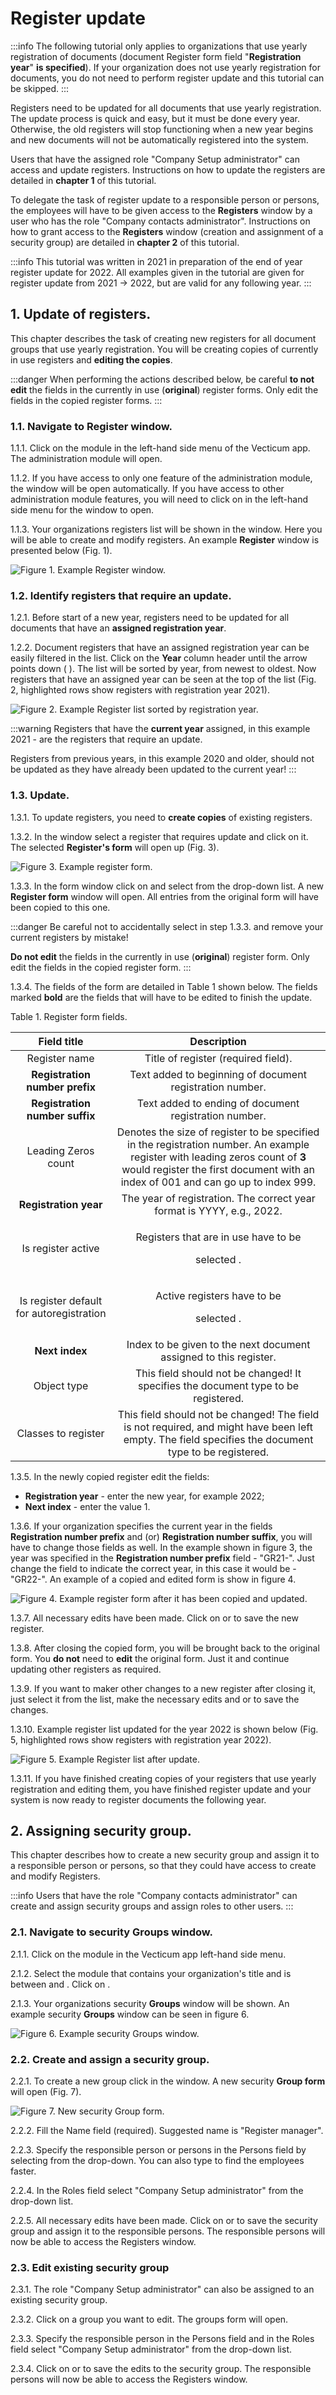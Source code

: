 # Register update

:::info
The following tutorial only applies to organizations that use yearly registration of documents (document Register form field "**Registration year**" **is specified**). If your organization does not use yearly registration for documents, you do not need to perform register update and this tutorial can be skipped.
:::

Registers need to be updated for all documents that use yearly registration. The update process is quick and easy, but it must be done every year. Otherwise, the old registers will stop functioning when a new year begins and new documents will not be automatically registered into the system.

Users that have the assigned role "Company Setup administrator" can access and update registers. Instructions on how to update the registers are detailed in **chapter 1** of this tutorial.

To delegate the task of register update to a responsible person or persons, the employees will have to be given access to the **Registers** window by a user who has the role "Company contacts administrator". Instructions on how to grant access to the **Registers** window (creation and assignment of a security group) are detailed in **chapter 2** of this tutorial.

:::info
This tutorial was written in 2021 in preparation of the end of year register update for 2022. All examples given in the tutorial are given for register update from 2021 -> 2022, but are valid for any following year.
:::

## 1. Update of registers.

This chapter describes the task of creating new registers for all document groups that use yearly registration. You will be creating copies of currently in use registers and **editing the copies**.

:::danger
When performing the actions described below, be careful **to not edit** the fields in the currently in use (**original**) register forms. Only edit the fields in the copied register forms.
:::

### 1.1. Navigate to Register window.

1.1.1. Click on the [](<assets/Administation_module_icon.png>)  module in the left-hand side menu of the Vecticum app. The administration module will open.

1.1.2. If you have access to only one feature of the administration module, the [](<assets/Registers_in-window_icon.png>)  window will be open automatically. If you have access to other administration module features, you will need to click on [](<assets/Registers_window_(admin_view)_icon.png>)  in the left-hand side menu for the [](<assets/Registers_in-window_icon.png>)  window to open.

1.1.3. Your organizations registers list will be shown in the window. Here you will be able to create and modify registers. An example **Register** window is presented below (Fig. 1).

![Figure 1. Example Register window.](</assets/Example_Register_window.png>)

### 1.2. Identify registers that require an update.

1.2.1. Before start of a new year, registers need to be updated for all documents that have an **assigned registration year**.

1.2.2. Document registers that have an assigned registration year can be easily filtered in the list. Click on the **Year** column header until the arrow points down ([](<assets/Year_column_header.png>) ). The list will be sorted by year, from newest to oldest. Now registers that have an assigned year can be seen at the top of the list (Fig. 2, highlighted rows show registers with registration year 2021).

![Figure 2. Example Register list sorted by registration year.](</assets/Example_Register_list_sorted_by_registration_year,_highlighted.png>)

:::warning
Registers that have the **current year** assigned, in this example 2021 - are the registers that require an update.&#x20;

Registers from previous years, in this example 2020 and older, should not be updated as they have already been updated to the current year!
:::

### 1.3. Update.

1.3.1. To update registers, you need to **create copies** of existing registers.

1.3.2. In the [](<assets/Registers_in-window_icon.png>)  window select a register that requires update and click on it. The selected **Register's form** will open up (Fig. 3).

![Figure 3. Example register form.](</assets/Example_register_form.png>)

1.3.3. In the form window click on [](<assets/Edit_icon.png>)  and select [](<assets/Copy_icon.png>)  from the drop-down list. A new **Register form** window will open. All entries from the original form will have been copied to this one.

:::danger
Be careful not to accidentally select [](<assets/Delete_icon.png>)   in step 1.3.3. and remove your current registers by mistake!

**Do not edit** the fields in the currently in use (**original**) register form. Only edit the fields in the copied register form.
:::

1.3.4. The fields of the form are detailed in Table 1 shown below. The fields marked **bold** are the fields that will have to be edited to finish the update.

Table 1. Register form fields.

|                Field title               |                                                                                                    Description                                                                                                    |
| :--------------------------------------: | :---------------------------------------------------------------------------------------------------------------------------------------------------------------------------------------------------------------: |
|               Register name              |                                                                                        Title of register (required field).                                                                                        |
|      **Registration number prefix**      |                                                                              Text added to beginning of document registration number.                                                                             |
|      **Registration number suffix**      |                                                                               Text added to ending of document registration number.                                                                               |
|            Leading Zeros count           | Denotes the size of register to be specified in the registration number. An example register with leading zeros count of **3** would register the first document with an index of 001 and can go up to index 999. |
|           **Registration year**          |                                                                       The year of registration. The correct year format is YYYY, e.g., 2022.                                                                      |
|            Is register active            |                                      <p>Registers that are in use have to be</p><p>selected [](<assets/Box marked Yes.png>) .</p>                                     |
| Is register default for autoregistration |                                          <p>Active registers have to be</p><p>selected [](<assets/Box marked Yes.png>) .</p>                                          |
|              **Next index**              |                                                                         Index to be given to the next document assigned to this register.                                                                         |
|                Object type               |                                                                 This field should not be changed! It specifies the document type to be registered.                                                                |
|            Classes to register           |                                This field should not be changed! The field is not required, and might have been left empty. The field specifies the document type to be registered.                               |

1.3.5. In the newly copied register edit the fields:&#x20;

* **Registration year** - enter the new year, for example 2022;
* **Next index** - enter the value 1.

1.3.6. If your organization specifies the current year in the fields **Registration number prefix** and (or) **Registration number suffix**, you will have to change those fields as well. In the example shown in figure 3, the year was specified in the **Registration number prefix** field - "GR21-". Just change the field to indicate the correct year, in this case it would be - "GR22-". An example of a copied and edited form is show in figure 4.

![Figure 4. Example register form after it has been copied and updated.](</assets/Example_register_form_after_it_has_been_copied_and_updated.png>)

1.3.7. All necessary edits have been made. Click on [](<assets/Save_icon.png>)  or [](<assets/Save_and_close_icon.png>)  to save the new register.

1.3.8. After closing the copied form, you will be brought back to the original form. You **do not** need to **edit** the original form. Just [](<assets/Close_icon.png>)  it and continue updating other registers as required.

1.3.9. If you want to maker other changes to a new register after closing it, just select it from the list, make the necessary edits and [](<assets/Save_icon.png>)  or [](<assets/Save_and_close_icon.png>)  to save the changes.

1.3.10. Example register list updated for the year 2022 is shown below (Fig. 5, highlighted rows show registers with registration year 2022).

![Figure 5. Example Register list after update.](</assets/Example_Register_list_after_update,_highlighted.png>)

1.3.11. If you have finished creating copies of your registers that use yearly registration and editing them, you have finished register update and your system is now ready to register documents the following year.

## 2. Assigning security group.

This chapter describes how to create a new security group and assign it to a responsible person or persons, so that they could have access to create and modify Registers.

:::info
Users that have the role "Company contacts administrator" can create and assign security groups and assign roles to other users.
:::

### 2.1. Navigate to security Groups window.

2.1.1. Click on the [](<assets/Administation_module_icon.png>)  module in the Vecticum app left-hand side menu.

2.1.2. Select the module that contains your organization's title and is between [](<assets/Setup_module_icon.png>)  and [](<assets/Metadata_module_icon.png>) . Click on [](<assets/Groups_window_icon.png>) .

2.1.3. Your organizations security **Groups** window will be shown. An example security **Groups** window can be seen in figure 6.

![Figure 6. Example security Groups window.](</assets/Example_security_Groups_window.png>)

### 2.2. Create and assign a security group.

2.2.1. To create a new group click [](<assets/New_group_icon_(1).png>) in the [](<assets/Groups_window_icon.png>)  window. A new security **Group form** will open (Fig. 7).

![Figure 7. New security Group form.](</assets/New_security_Group_form.png>)

2.2.2. Fill the Name field (required). Suggested name is "Register manager".

2.2.3. Specify the responsible person or persons in the Persons field by selecting from the drop-down. You can also type to find the employees faster.

2.2.4. In the Roles field select "Company Setup administrator" from the drop-down list.

2.2.5. All necessary edits have been made. Click on [](<assets/Save_icon.png>)  or [](<assets/Save_and_close_icon.png>)  to save the security group and assign it to the responsible persons. The responsible persons will now be able to access the Registers window.

### 2.3. Edit existing security group

2.3.1. The role "Company Setup administrator" can also be assigned to an existing security group.

2.3.2. Click on a group you want to edit. The groups form will open.

2.3.3. Specify the responsible person in the Persons field and in the Roles field select "Company Setup administrator" from the drop-down list.

2.3.4. Click on [](<assets/Save_icon.png>)  or [](<assets/Save_and_close_icon.png>)  to save the edits to the security group. The responsible persons will now be able to access the Registers window.
